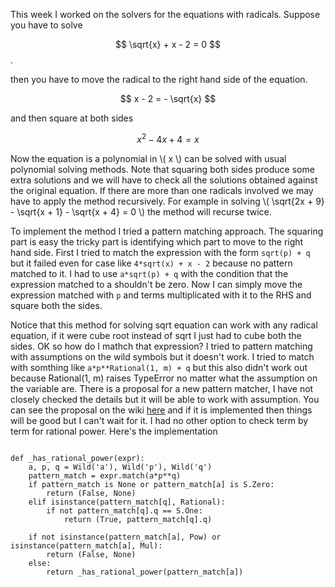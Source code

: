 This week I worked on the solvers for the equations with radicals.
Suppose you have to solve

$$ \sqrt{x} + x - 2 = 0 $$.

then you have to move the radical to the right hand side of the equation.

$$ x - 2 = - \sqrt{x} $$

and then square at both sides

$$ x^2 - 4x + 4 = x $$

Now the equation is a polynomial in \\( x \\) can be solved with usual
polynomial solving methods. Note that squaring both sides produce some extra
solutions and we will have to check all the solutions obtained against the
original equation.  If there are more than one radicals involved we may
have to apply the method recursively. For example in solving
\\( \sqrt{2x + 9} - \sqrt{x + 1} - \sqrt{x + 4} = 0 \\)
the method will recurse twice.

To implement the method I tried a pattern matching approach.
The
squaring part is easy the tricky part is identifying which part to move to
the right hand side. First I tried to match the expression with the form
`sqrt(p) + q` but it failed even for case like `4*sqrt(x) + x - 2` because no
pattern matched to it. I had to use `a*sqrt(p) + q` with the condition that the
expression matched to a shouldn't be zero. Now I can simply move the expression
matched with `p` and terms multiplicated with it to the RHS and square both
the sides.

Notice that this method for solving sqrt equation can work with any radical
equation, if it were cube root instead of sqrt I just had to cube both the
sides. OK so how do I mathch that expression? I tried to pattern matching with
assumptions on the wild symbols but it doesn't work.  I tried to match with
somthing like `a*p**Rational(1, m) + q` but this also didn't work out because
Rational(1, m) raises TypeError no matter what the assumption on the variable
are.  There is a proposal for a new pattern matcher, I have not closely checked
the details but it will be able to work with assumption. You can see the
proposal on the wiki
[here](https://github.com/sympy/sympy/wiki/Proposal-for-a-new-pattern-matching)
and if it is implemented then things will be good but I can't wait for it.
I had no other option to check term by term for rational power. Here's the
implementation

```

def _has_rational_power(expr):
    a, p, q = Wild('a'), Wild('p'), Wild('q')
    pattern_match = expr.match(a*p**q)
    if pattern_match is None or pattern_match[a] is S.Zero:
        return (False, None)
    elif isinstance(pattern_match[q], Rational):
        if not pattern_match[q].q == S.One:
            return (True, pattern_match[q].q)

    if not isinstance(pattern_match[a], Pow) or isinstance(pattern_match[a], Mul):
        return (False, None)
    else:
        return _has_rational_power(pattern_match[a])
```
